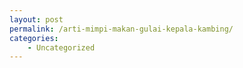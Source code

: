 ```yaml
---
layout: post
permalink: /arti-mimpi-makan-gulai-kepala-kambing/
categories:
    - Uncategorized
---
```


